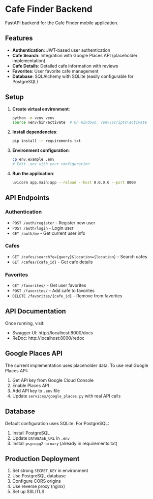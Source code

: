 # Cafe Finder Backend

FastAPI backend for the Cafe Finder mobile application.

## Features

- **Authentication**: JWT-based user authentication
- **Cafe Search**: Integration with Google Places API (placeholder implementation)
- **Cafe Details**: Detailed cafe information with reviews
- **Favorites**: User favorite cafe management
- **Database**: SQLAlchemy with SQLite (easily configurable for PostgreSQL)

## Setup

1. **Create virtual environment**:
   ```bash
   python -m venv venv
   source venv/bin/activate  # On Windows: venv\Scripts\activate
   ```

2. **Install dependencies**:
   ```bash
   pip install -r requirements.txt
   ```

3. **Environment configuration**:
   ```bash
   cp env.example .env
   # Edit .env with your configuration
   ```

4. **Run the application**:
   ```bash
   uvicorn app.main:app --reload --host 0.0.0.0 --port 8000
   ```

## API Endpoints

### Authentication
- `POST /auth/register` - Register new user
- `POST /auth/login` - Login user
- `GET /auth/me` - Get current user info

### Cafes
- `GET /cafes/search?q={query}&location={location}` - Search cafes
- `GET /cafes/{cafe_id}` - Get cafe details

### Favorites
- `GET /favorites/` - Get user favorites
- `POST /favorites/` - Add cafe to favorites
- `DELETE /favorites/{cafe_id}` - Remove from favorites

## API Documentation

Once running, visit:
- Swagger UI: http://localhost:8000/docs
- ReDoc: http://localhost:8000/redoc

## Google Places API

The current implementation uses placeholder data. To use real Google Places API:

1. Get API key from Google Cloud Console
2. Enable Places API
3. Add API key to `.env` file
4. Update `services/google_places.py` with real API calls

## Database

Default configuration uses SQLite. For PostgreSQL:

1. Install PostgreSQL
2. Update `DATABASE_URL` in `.env`
3. Install `psycopg2-binary` (already in requirements.txt)

## Production Deployment

1. Set strong `SECRET_KEY` in environment
2. Use PostgreSQL database
3. Configure CORS origins
4. Use reverse proxy (nginx)
5. Set up SSL/TLS
